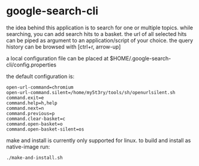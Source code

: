 # google-search-cli

the idea behind this application is to search for one or multiple topics. while searching, you can add search hits to a basket.
the url of all selected hits can be piped as argument to an application/script of your choice. the query history can be browsed with [ctrl+r, arrow-up] 

a local configuration file can be placed at $HOME/.google-search-cli/config.properties

the default configuration is:
```
open-url-command=chromium
open-url-command.silent=/home/my5t3ry/tools/sh/openurlsilent.sh
command.exit=e
command.help=h,help
command.next=n
command.previous=p
command.clear-basket=c
command.open-basket=o
command.open-basket-silent=os
```                          

make and install is currently only supported for linux. to build and install as native-image run:
```
./make-and-install.sh
```






